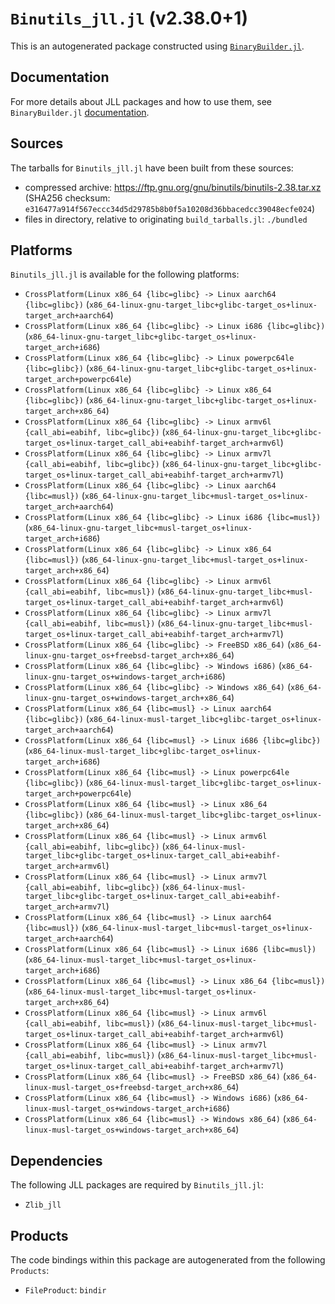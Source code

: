 # `Binutils_jll.jl` (v2.38.0+1)

This is an autogenerated package constructed using [`BinaryBuilder.jl`](https://github.com/JuliaPackaging/BinaryBuilder.jl).

## Documentation

For more details about JLL packages and how to use them, see `BinaryBuilder.jl` [documentation](https://docs.binarybuilder.org/stable/jll/).

## Sources

The tarballs for `Binutils_jll.jl` have been built from these sources:

* compressed archive: https://ftp.gnu.org/gnu/binutils/binutils-2.38.tar.xz (SHA256 checksum: `e316477a914f567eccc34d5d29785b8b0f5a10208d36bbacedcc39048ecfe024`)
* files in directory, relative to originating `build_tarballs.jl`: `./bundled`

## Platforms

`Binutils_jll.jl` is available for the following platforms:

* `CrossPlatform(Linux x86_64 {libc=glibc} -> Linux aarch64 {libc=glibc})` (`x86_64-linux-gnu-target_libc+glibc-target_os+linux-target_arch+aarch64`)
* `CrossPlatform(Linux x86_64 {libc=glibc} -> Linux i686 {libc=glibc})` (`x86_64-linux-gnu-target_libc+glibc-target_os+linux-target_arch+i686`)
* `CrossPlatform(Linux x86_64 {libc=glibc} -> Linux powerpc64le {libc=glibc})` (`x86_64-linux-gnu-target_libc+glibc-target_os+linux-target_arch+powerpc64le`)
* `CrossPlatform(Linux x86_64 {libc=glibc} -> Linux x86_64 {libc=glibc})` (`x86_64-linux-gnu-target_libc+glibc-target_os+linux-target_arch+x86_64`)
* `CrossPlatform(Linux x86_64 {libc=glibc} -> Linux armv6l {call_abi=eabihf, libc=glibc})` (`x86_64-linux-gnu-target_libc+glibc-target_os+linux-target_call_abi+eabihf-target_arch+armv6l`)
* `CrossPlatform(Linux x86_64 {libc=glibc} -> Linux armv7l {call_abi=eabihf, libc=glibc})` (`x86_64-linux-gnu-target_libc+glibc-target_os+linux-target_call_abi+eabihf-target_arch+armv7l`)
* `CrossPlatform(Linux x86_64 {libc=glibc} -> Linux aarch64 {libc=musl})` (`x86_64-linux-gnu-target_libc+musl-target_os+linux-target_arch+aarch64`)
* `CrossPlatform(Linux x86_64 {libc=glibc} -> Linux i686 {libc=musl})` (`x86_64-linux-gnu-target_libc+musl-target_os+linux-target_arch+i686`)
* `CrossPlatform(Linux x86_64 {libc=glibc} -> Linux x86_64 {libc=musl})` (`x86_64-linux-gnu-target_libc+musl-target_os+linux-target_arch+x86_64`)
* `CrossPlatform(Linux x86_64 {libc=glibc} -> Linux armv6l {call_abi=eabihf, libc=musl})` (`x86_64-linux-gnu-target_libc+musl-target_os+linux-target_call_abi+eabihf-target_arch+armv6l`)
* `CrossPlatform(Linux x86_64 {libc=glibc} -> Linux armv7l {call_abi=eabihf, libc=musl})` (`x86_64-linux-gnu-target_libc+musl-target_os+linux-target_call_abi+eabihf-target_arch+armv7l`)
* `CrossPlatform(Linux x86_64 {libc=glibc} -> FreeBSD x86_64)` (`x86_64-linux-gnu-target_os+freebsd-target_arch+x86_64`)
* `CrossPlatform(Linux x86_64 {libc=glibc} -> Windows i686)` (`x86_64-linux-gnu-target_os+windows-target_arch+i686`)
* `CrossPlatform(Linux x86_64 {libc=glibc} -> Windows x86_64)` (`x86_64-linux-gnu-target_os+windows-target_arch+x86_64`)
* `CrossPlatform(Linux x86_64 {libc=musl} -> Linux aarch64 {libc=glibc})` (`x86_64-linux-musl-target_libc+glibc-target_os+linux-target_arch+aarch64`)
* `CrossPlatform(Linux x86_64 {libc=musl} -> Linux i686 {libc=glibc})` (`x86_64-linux-musl-target_libc+glibc-target_os+linux-target_arch+i686`)
* `CrossPlatform(Linux x86_64 {libc=musl} -> Linux powerpc64le {libc=glibc})` (`x86_64-linux-musl-target_libc+glibc-target_os+linux-target_arch+powerpc64le`)
* `CrossPlatform(Linux x86_64 {libc=musl} -> Linux x86_64 {libc=glibc})` (`x86_64-linux-musl-target_libc+glibc-target_os+linux-target_arch+x86_64`)
* `CrossPlatform(Linux x86_64 {libc=musl} -> Linux armv6l {call_abi=eabihf, libc=glibc})` (`x86_64-linux-musl-target_libc+glibc-target_os+linux-target_call_abi+eabihf-target_arch+armv6l`)
* `CrossPlatform(Linux x86_64 {libc=musl} -> Linux armv7l {call_abi=eabihf, libc=glibc})` (`x86_64-linux-musl-target_libc+glibc-target_os+linux-target_call_abi+eabihf-target_arch+armv7l`)
* `CrossPlatform(Linux x86_64 {libc=musl} -> Linux aarch64 {libc=musl})` (`x86_64-linux-musl-target_libc+musl-target_os+linux-target_arch+aarch64`)
* `CrossPlatform(Linux x86_64 {libc=musl} -> Linux i686 {libc=musl})` (`x86_64-linux-musl-target_libc+musl-target_os+linux-target_arch+i686`)
* `CrossPlatform(Linux x86_64 {libc=musl} -> Linux x86_64 {libc=musl})` (`x86_64-linux-musl-target_libc+musl-target_os+linux-target_arch+x86_64`)
* `CrossPlatform(Linux x86_64 {libc=musl} -> Linux armv6l {call_abi=eabihf, libc=musl})` (`x86_64-linux-musl-target_libc+musl-target_os+linux-target_call_abi+eabihf-target_arch+armv6l`)
* `CrossPlatform(Linux x86_64 {libc=musl} -> Linux armv7l {call_abi=eabihf, libc=musl})` (`x86_64-linux-musl-target_libc+musl-target_os+linux-target_call_abi+eabihf-target_arch+armv7l`)
* `CrossPlatform(Linux x86_64 {libc=musl} -> FreeBSD x86_64)` (`x86_64-linux-musl-target_os+freebsd-target_arch+x86_64`)
* `CrossPlatform(Linux x86_64 {libc=musl} -> Windows i686)` (`x86_64-linux-musl-target_os+windows-target_arch+i686`)
* `CrossPlatform(Linux x86_64 {libc=musl} -> Windows x86_64)` (`x86_64-linux-musl-target_os+windows-target_arch+x86_64`)

## Dependencies

The following JLL packages are required by `Binutils_jll.jl`:

* `Zlib_jll`

## Products

The code bindings within this package are autogenerated from the following `Products`:

* `FileProduct`: `bindir`
